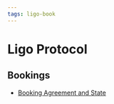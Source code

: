 ```yaml
---
tags: ligo-book
---
```


Ligo Protocol
===

Bookings
---
- [Booking Agreement and State](Booking%20Agreement%20and%20State.md)